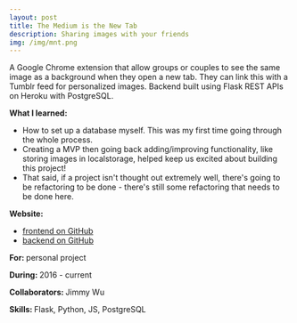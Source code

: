```yaml
---
layout: post
title: The Medium is the New Tab
description: Sharing images with your friends
img: /img/mnt.png
---
```


A Google Chrome extension that allow groups or couples to see the same image as a background when they open a new tab. They can link this with a Tumblr feed for personalized images. Backend built using Flask REST APIs on Heroku with PostgreSQL.


<b>What I learned:</b>
- How to set up a database myself. This was my first time going through the whole process.
- Creating a MVP then going back adding/improving functionality, like storing images in localstorage, helped keep us excited about building this project!
- That said, if a project isn't thought out extremely well, there's going to be refactoring to be done - there's still some refactoring that needs to be done here.

<b>Website: </b> 
- <a href="https://github.com/jwjimmy/aquamushroom">frontend on GitHub</a> 
- <a href="https://github.com/LucyWilcox/mushroomspores">backend on GitHub</a> 

<b>For: </b>personal project

<b>During: </b>2016 - current

<b>Collaborators: </b>Jimmy Wu

<b>Skills: </b>Flask, Python, JS, PostgreSQL
